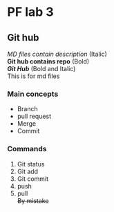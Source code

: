 # PF lab 3
## Git hub
*MD files contain description* (Italic) \
**Git hub contains repo** (Bold) \
***Git Hub*** (Bold and Italic)\
This is for md files
### Main concepts
* Branch
* pull request
* Merge 
* Commit
### Commands
1. Git status
2. Git add
3. Git commit
4. push
5. pull\
~~By mistake~~
